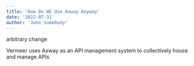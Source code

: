 ```yaml
---
title: 'How Do WE Use Axway Anyway'
date: '2022-07-31'
author: 'John Somebody'
---
```

arbitrary change

Vermeer uses Axway as an API management system to collectively house and manage APIs